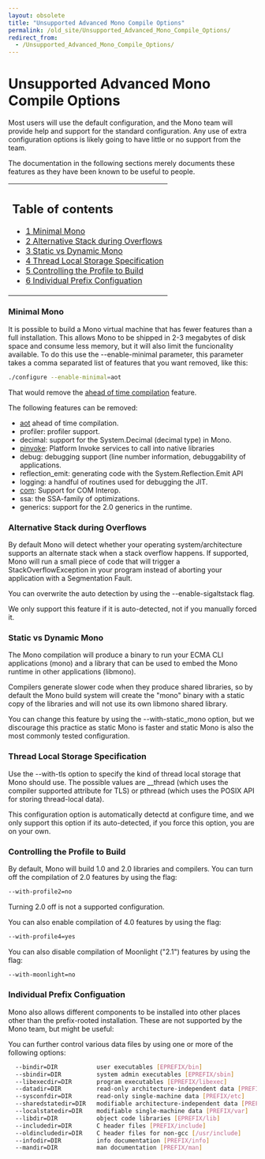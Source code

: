 ```yaml
---
layout: obsolete
title: "Unsupported Advanced Mono Compile Options"
permalink: /old_site/Unsupported_Advanced_Mono_Compile_Options/
redirect_from:
  - /Unsupported_Advanced_Mono_Compile_Options/
---
```


Unsupported Advanced Mono Compile Options
=========================================

Most users will use the default configuration, and the Mono team will provide help and support for the standard configuration. Any use of extra configuration options is likely going to have little or no support from the team.

The documentation in the following sections merely documents these features as they have been known to be useful to people.

<table>
<col width="100%" />
<tbody>
<tr class="odd">
<td align="left"><h2>Table of contents</h2>
<ul>
<li><a href="#minimal-mono">1 Minimal Mono</a></li>
<li><a href="#alternative-stack-during-overflows">2 Alternative Stack during Overflows</a></li>
<li><a href="#static-vs-dynamic-mono">3 Static vs Dynamic Mono</a></li>
<li><a href="#thread-local-storage-specification">4 Thread Local Storage Specification</a></li>
<li><a href="#controlling-the-profile-to-build">5 Controlling the Profile to Build</a></li>
<li><a href="#individual-prefix-configuation">6 Individual Prefix Configuation</a></li>
</ul></td>
</tr>
</tbody>
</table>

### Minimal Mono

It is possible to build a Mono virtual machine that has fewer features than a full installation. This allows Mono to be shipped in 2-3 megabytes of disk space and consume less memory, but it will also limit the funcionality available. To do this use the --enable-minimal parameter, this parameter takes a comma separated list of features that you want removed, like this:

``` bash
./configure --enable-minimal=aot
```

That would remove the [ahead of time compilation]({{site.github.url}}/old_site/Mono:Runtime#ahead-of-time-compilation "Mono:Runtime") feature.

The following features can be removed:

-   [aot]({{site.github.url}}/old_site/Mono:Runtime#ahead-of-time-compilation "Mono:Runtime") ahead of time compilation.
-   profiler: profiler support.
-   decimal: support for the System.Decimal (decimal type) in Mono.
-   [pinvoke]({{site.github.url}}/old_site/Interop_with_Native_Libraries "Interop with Native Libraries"): Platform Invoke services to call into native libraries
-   debug: debugging support (line number information, debuggability of applications.
-   reflection\_emit: generating code with the System.Reflection.Emit API
-   logging: a handful of routines used for debugging the JIT.
-   [com]({{site.github.url}}/old_site/COM_Interop "COM Interop"): Support for COM Interop.
-   ssa: the SSA-family of optimizations.
-   generics: support for the 2.0 generics in the runtime.

### Alternative Stack during Overflows

By default Mono will detect whether your operating system/architecture supports an alternate stack when a stack overflow happens. If supported, Mono will run a small piece of code that will trigger a StackOverflowException in your program instead of aborting your application with a Segmentation Fault.

You can overwrite the auto detection by using the --enable-sigaltstack flag.

We only support this feature if it is auto-detected, not if you manually forced it.

### Static vs Dynamic Mono

The Mono compilation will produce a binary to run your ECMA CLI applications (mono) and a library that can be used to embed the Mono runtime in other applications (libmono).

Compilers generate slower code when they produce shared libraries, so by default the Mono build system will create the "mono" binary with a static copy of the libraries and will not use its own libmono shared library.

You can change this feature by using the --with-static\_mono option, but we discourage this practice as static Mono is faster and static Mono is also the most commonly tested configuration.

### Thread Local Storage Specification

Use the --with-tls option to specify the kind of thread local storage that Mono should use. The possible values are \_\_thread (which uses the compiler supported attribute for TLS) or pthread (which uses the POSIX API for storing thread-local data).

This configuration option is automatically detectd at configure time, and we only support this option if its auto-detected, if you force this option, you are on your own.

### Controlling the Profile to Build

By default, Mono will build 1.0 and 2.0 libraries and compilers. You can turn off the compilation of 2.0 features by using the flag:

``` bash
--with-profile2=no
```

Turning 2.0 off is not a supported configuration.

You can also enable compilation of 4.0 features by using the flag:

``` bash
--with-profile4=yes
```

You can also disable compilation of Moonlight ("2.1") features by using the flag:

``` bash
--with-moonlight=no
```

### Individual Prefix Configuation

Mono also allows different components to be installed into other places other than the prefix-rooted installation. These are not supported by the Mono team, but might be useful:

You can further control various data files by using one or more of the following options:

``` bash
  --bindir=DIR           user executables [EPREFIX/bin]
  --sbindir=DIR          system admin executables [EPREFIX/sbin]
  --libexecdir=DIR       program executables [EPREFIX/libexec]
  --datadir=DIR          read-only architecture-independent data [PREFIX/share]
  --sysconfdir=DIR       read-only single-machine data [PREFIX/etc]
  --sharedstatedir=DIR   modifiable architecture-independent data [PREFIX/com]
  --localstatedir=DIR    modifiable single-machine data [PREFIX/var]
  --libdir=DIR           object code libraries [EPREFIX/lib]
  --includedir=DIR       C header files [PREFIX/include]
  --oldincludedir=DIR    C header files for non-gcc [/usr/include]
  --infodir=DIR          info documentation [PREFIX/info]
  --mandir=DIR           man documentation [PREFIX/man]
```

